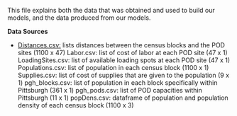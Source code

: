 
This file explains both the data that was obtained and used to build our models, and the data produced from our models.

**Data Sources**
- [Distances.csv:](https://github.com/sormehyazdi/dabpGroupProject2021/blob/main/Final_DABP/Distances.csv) lists distances between the census blocks and the POD sites (1100 x 47)
Labor.csv: list of cost of labor at each POD site (47 x 1)
LoadingSites.csv: list of available loading spots at each POD site (47 x 1)
Populations.csv: list of population in each census block (1100 x 1)
Supplies.csv: list of cost of supplies that are given to the population (9 x 1)
pgh_blocks.csv: list of population in each block specifically within Pittsburgh (361 x 1)
pgh_pods.csv: list of POD capacities within Pittsburgh (11 x 1)
popDens.csv: dataframe of population and population density of each census block (1100 x 3)

